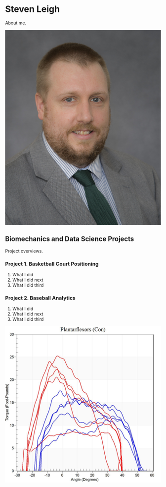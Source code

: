# Steven Leigh
About me.

![Headshot](https://github.com/sleigh79/BiomechanicsPortfolio/blob/main/FacultyHeadshot.jpg)

## Biomechanics and Data Science Projects
Project overviews.

### Project 1. Basketball Court Positioning
1. What I did
2. What I did next
3. What I did third

### Project 2. Baseball Analytics
1. What I did
2. What I did next
3. What I did third

![Graph](https://github.com/sleigh79/BiomechanicsPortfolio/blob/main/TRIsokineticDyna1.jpg)
